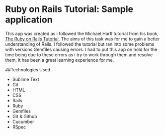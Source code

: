 # Ruby on Rails Tutorial: Sample application

This app was created as i followed the Michael Hartl tutorial from his book, [The Ruby on Rails Tutorial]. The aims of this task was for me to gain a better understanding of Rails. I followed the tutorial but ran into some problems with versions Gemfiles causing errors. I had to put this app on hold for the time being due to these errors as i try to work through them and resolve them, it has been a great learning experience for me. 

##Technologies Used
- Sublime Text
- Git
- HTML
- CSS
- Rails
- Ruby
- Gemfiles
- Git & Github
- Cucumber
- RSpec

[The Ruby on Rails Tutorial]:http://www.railstutorial.org/
